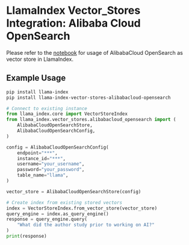 # LlamaIndex Vector_Stores Integration: Alibaba Cloud OpenSearch

Please refer to the [notebook](../../../docs/examples/vector_stores/AlibabaCloudOpenSearchIndexDemo.ipynb) for usage of AlibabaCloud OpenSearch as vector store in LlamaIndex.

## Example Usage

```sh
pip install llama-index
pip install llama-index-vector-stores-alibabacloud-opensearch
```

```python
# Connect to existing instance
from llama_index.core import VectorStoreIndex
from llama_index.vector_stores.alibabacloud_opensearch import (
    AlibabaCloudOpenSearchStore,
    AlibabaCloudOpenSearchConfig,
)

config = AlibabaCloudOpenSearchConfig(
    endpoint="***",
    instance_id="***",
    username="your_username",
    password="your_password",
    table_name="llama",
)

vector_store = AlibabaCloudOpenSearchStore(config)

# Create index from existing stored vectors
index = VectorStoreIndex.from_vector_store(vector_store)
query_engine = index.as_query_engine()
response = query_engine.query(
    "What did the author study prior to working on AI?"
)
print(response)
```

